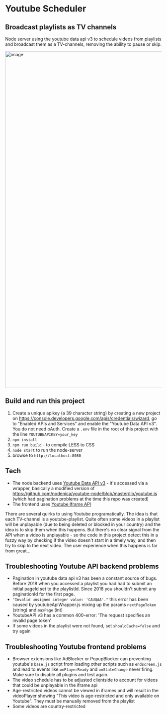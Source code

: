 # Youtube Scheduler
## Broadcast playlists as TV channels
Node server using the youtube data api v3 to schedule videos from playlists and broadcast them as a TV-channels, removing the ability to pause or skip.

<img width="1083" alt="image" src="https://user-images.githubusercontent.com/3415677/209952755-6ece8dd7-effe-48c9-acc1-bf12a1768aaf.png">

## Build and run this project
1. Create a unique apikey (a 39 character string) by creating a new project on https://console.developers.google.com/apis/credentials/wizard, go to "Enabled APIs and Services" and enable the "Youtube Data API v3". You do not need oAuth. Create a `.env` file in the root of this project with the line `YOUTUBEAPIKEY=your_key`
2. `npm install`
3. `npm run build` - to compile LESS to CSS
4. `node start` to run the node-server
5. browse to `http://localhost:8080`


## Tech

* The node backend uses [Youtube Data API v3](https://developers.google.com/youtube/v3) - it's accessed via a wrapper, basically a modified version of https://github.com/nodenica/youtube-node/blob/master/lib/youtube.js (which had pagination problems at the time this repo was created)
* The frontend uses [Youtube Iframe API](https://developers.google.com/youtube/iframe_api_reference)

There are several quirks to using Youtube programatically.
The idea is that each TV-channel is a youtube-playlist. Quite often some videos in a playlist will be unplayable (due to being deleted or blocked in your country) and the idea is to skip them when this happens. But there's no clear signal from the API when a video is unplayable - so the code in this project detect this in a fuzzy way by checking if the video doesn't start in a timely way, and then try to skip to the next video. The user experience when this happens is far from great...

## Troubleshooting Youtube API backend problems
* Pagination in youtube data api v3 has been a constant source of bugs. Before 2018 when you accessed a playlist you had had to submit an initial pageId set to the playlistId. Since 2018 you shouldn't submit any paginationId for the first page.
* `"Invalid unsigned integer value: 'CAUQAA'."` this error has been caused by youtubeApiWrapper.js mixing up the params `nextPageToken` (string) and `maxPage` (int)
* YoutubeAPI v3 has a common 400-error: 'The request specifies an invalid page token'
* If some videos in the playlist were not found, set `shouldCache=false` and try again

## Troubleshooting Youtube frontend problems
* Browser extensions like AdBlocker or PopupBlocker can preventing youtube's `base.js` script from loading other scripts such as `endscreen.js` and lead to events like `onPlayerReady` and `onStateChange` never firing. Make sure to disable all plugins and test again.
* The video schedule has to be adjusted clientside to account for videos that could be unplayable in the iframe api
* Age-restricted videos cannot be viewed in iframes and will result in the videoPlayer showing "This video is age-restricted and only available on Youtube". They must be manually removed from the playlist
* Some videos are country-restricted


